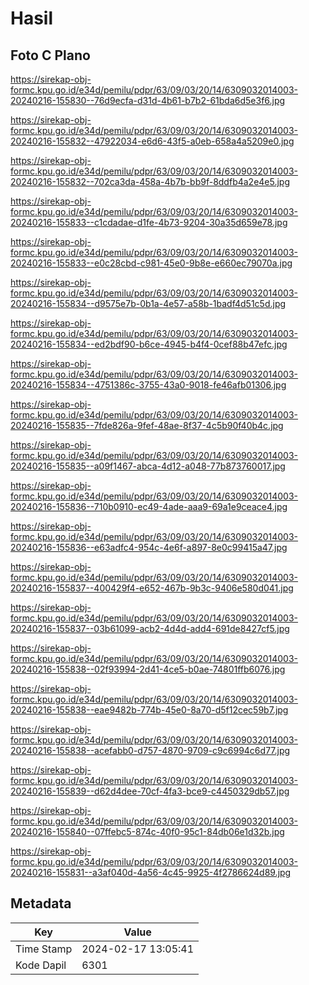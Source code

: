 # Hasil

## Foto C Plano

https://sirekap-obj-formc.kpu.go.id/e34d/pemilu/pdpr/63/09/03/20/14/6309032014003-20240216-155830--76d9ecfa-d31d-4b61-b7b2-61bda6d5e3f6.jpg

https://sirekap-obj-formc.kpu.go.id/e34d/pemilu/pdpr/63/09/03/20/14/6309032014003-20240216-155832--47922034-e6d6-43f5-a0eb-658a4a5209e0.jpg

https://sirekap-obj-formc.kpu.go.id/e34d/pemilu/pdpr/63/09/03/20/14/6309032014003-20240216-155832--702ca3da-458a-4b7b-bb9f-8ddfb4a2e4e5.jpg

https://sirekap-obj-formc.kpu.go.id/e34d/pemilu/pdpr/63/09/03/20/14/6309032014003-20240216-155833--c1cdadae-d1fe-4b73-9204-30a35d659e78.jpg

https://sirekap-obj-formc.kpu.go.id/e34d/pemilu/pdpr/63/09/03/20/14/6309032014003-20240216-155833--e0c28cbd-c981-45e0-9b8e-e660ec79070a.jpg

https://sirekap-obj-formc.kpu.go.id/e34d/pemilu/pdpr/63/09/03/20/14/6309032014003-20240216-155834--d9575e7b-0b1a-4e57-a58b-1badf4d51c5d.jpg

https://sirekap-obj-formc.kpu.go.id/e34d/pemilu/pdpr/63/09/03/20/14/6309032014003-20240216-155834--ed2bdf90-b6ce-4945-b4f4-0cef88b47efc.jpg

https://sirekap-obj-formc.kpu.go.id/e34d/pemilu/pdpr/63/09/03/20/14/6309032014003-20240216-155834--4751386c-3755-43a0-9018-fe46afb01306.jpg

https://sirekap-obj-formc.kpu.go.id/e34d/pemilu/pdpr/63/09/03/20/14/6309032014003-20240216-155835--7fde826a-9fef-48ae-8f37-4c5b90f40b4c.jpg

https://sirekap-obj-formc.kpu.go.id/e34d/pemilu/pdpr/63/09/03/20/14/6309032014003-20240216-155835--a09f1467-abca-4d12-a048-77b873760017.jpg

https://sirekap-obj-formc.kpu.go.id/e34d/pemilu/pdpr/63/09/03/20/14/6309032014003-20240216-155836--710b0910-ec49-4ade-aaa9-69a1e9ceace4.jpg

https://sirekap-obj-formc.kpu.go.id/e34d/pemilu/pdpr/63/09/03/20/14/6309032014003-20240216-155836--e63adfc4-954c-4e6f-a897-8e0c99415a47.jpg

https://sirekap-obj-formc.kpu.go.id/e34d/pemilu/pdpr/63/09/03/20/14/6309032014003-20240216-155837--400429f4-e652-467b-9b3c-9406e580d041.jpg

https://sirekap-obj-formc.kpu.go.id/e34d/pemilu/pdpr/63/09/03/20/14/6309032014003-20240216-155837--03b61099-acb2-4d4d-add4-691de8427cf5.jpg

https://sirekap-obj-formc.kpu.go.id/e34d/pemilu/pdpr/63/09/03/20/14/6309032014003-20240216-155838--02f93994-2d41-4ce5-b0ae-74801ffb6076.jpg

https://sirekap-obj-formc.kpu.go.id/e34d/pemilu/pdpr/63/09/03/20/14/6309032014003-20240216-155838--eae9482b-774b-45e0-8a70-d5f12cec59b7.jpg

https://sirekap-obj-formc.kpu.go.id/e34d/pemilu/pdpr/63/09/03/20/14/6309032014003-20240216-155838--acefabb0-d757-4870-9709-c9c6994c6d77.jpg

https://sirekap-obj-formc.kpu.go.id/e34d/pemilu/pdpr/63/09/03/20/14/6309032014003-20240216-155839--d62d4dee-70cf-4fa3-bce9-c4450329db57.jpg

https://sirekap-obj-formc.kpu.go.id/e34d/pemilu/pdpr/63/09/03/20/14/6309032014003-20240216-155840--07ffebc5-874c-40f0-95c1-84db06e1d32b.jpg

https://sirekap-obj-formc.kpu.go.id/e34d/pemilu/pdpr/63/09/03/20/14/6309032014003-20240216-155831--a3af040d-4a56-4c45-9925-4f2786624d89.jpg


## Metadata

| Key        | Value               |
| ---------- | ------------------- |
| Time Stamp | 2024-02-17 13:05:41 |
| Kode Dapil | 6301                |



